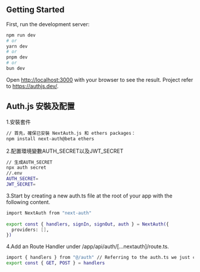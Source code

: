 
## Getting Started

First, run the development server:

```bash
npm run dev
# or
yarn dev
# or
pnpm dev
# or
bun dev
```

Open [http://localhost:3000](http://localhost:3000) with your browser to see the result.
Project refer to https://authjs.dev/.

## Auth.js 安裝及配置
1.安裝套件
```bash
// 首先，確保已安裝 NextAuth.js 和 ethers packages：
npm install next-auth@beta ethers
```
2.配置環境變數AUTH_SECRET以及JWT_SECRET
```bash
// 生成AUTH_SECRET
npx auth secret
//.env
AUTH_SECRET=
JWT_SECRET=
```
3.Start by creating a new auth.ts file at the root of your app with the following content.
```bash
import NextAuth from "next-auth"
 
export const { handlers, signIn, signOut, auth } = NextAuth({
  providers: [],
})
```
4.Add an Route Handler under /app/api/auth/[...nextauth]/route.ts.
```bash
import { handlers } from "@/auth" // Referring to the auth.ts we just created
export const { GET, POST } = handlers
```




